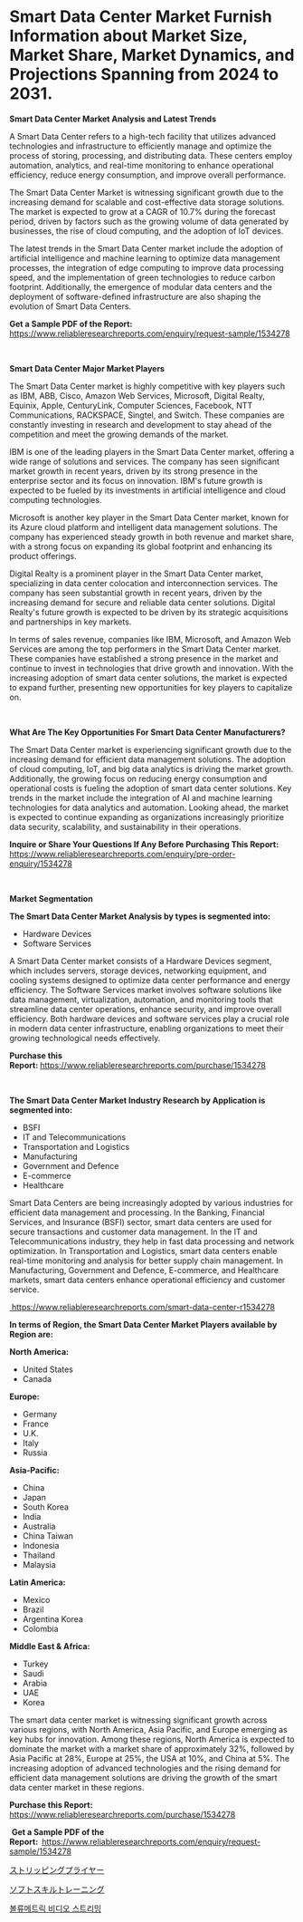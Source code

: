 <p><h1>Smart Data Center Market Furnish Information about Market Size, Market Share, Market Dynamics, and Projections Spanning from 2024 to 2031.</h1></p><p><strong>Smart Data Center Market Analysis and Latest Trends</strong></p>
<p><p>A Smart Data Center refers to a high-tech facility that utilizes advanced technologies and infrastructure to efficiently manage and optimize the process of storing, processing, and distributing data. These centers employ automation, analytics, and real-time monitoring to enhance operational efficiency, reduce energy consumption, and improve overall performance.</p><p>The Smart Data Center Market is witnessing significant growth due to the increasing demand for scalable and cost-effective data storage solutions. The market is expected to grow at a CAGR of 10.7% during the forecast period, driven by factors such as the growing volume of data generated by businesses, the rise of cloud computing, and the adoption of IoT devices.</p><p>The latest trends in the Smart Data Center market include the adoption of artificial intelligence and machine learning to optimize data management processes, the integration of edge computing to improve data processing speed, and the implementation of green technologies to reduce carbon footprint. Additionally, the emergence of modular data centers and the deployment of software-defined infrastructure are also shaping the evolution of Smart Data Centers.</p></p>
<p><strong>Get a Sample PDF of the Report:&nbsp;</strong> <a href="https://www.reliableresearchreports.com/enquiry/request-sample/1534278">https://www.reliableresearchreports.com/enquiry/request-sample/1534278</a></p>
<p>&nbsp;</p>
<p><strong>Smart Data Center Major Market Players</strong></p>
<p><p>The Smart Data Center market is highly competitive with key players such as IBM, ABB, Cisco, Amazon Web Services, Microsoft, Digital Realty, Equinix, Apple, CenturyLink, Computer Sciences, Facebook, NTT Communications, RACKSPACE, Singtel, and Switch. These companies are constantly investing in research and development to stay ahead of the competition and meet the growing demands of the market.</p><p>IBM is one of the leading players in the Smart Data Center market, offering a wide range of solutions and services. The company has seen significant market growth in recent years, driven by its strong presence in the enterprise sector and its focus on innovation. IBM's future growth is expected to be fueled by its investments in artificial intelligence and cloud computing technologies.</p><p>Microsoft is another key player in the Smart Data Center market, known for its Azure cloud platform and intelligent data management solutions. The company has experienced steady growth in both revenue and market share, with a strong focus on expanding its global footprint and enhancing its product offerings.</p><p>Digital Realty is a prominent player in the Smart Data Center market, specializing in data center colocation and interconnection services. The company has seen substantial growth in recent years, driven by the increasing demand for secure and reliable data center solutions. Digital Realty's future growth is expected to be driven by its strategic acquisitions and partnerships in key markets.</p><p>In terms of sales revenue, companies like IBM, Microsoft, and Amazon Web Services are among the top performers in the Smart Data Center market. These companies have established a strong presence in the market and continue to invest in technologies that drive growth and innovation. With the increasing adoption of smart data center solutions, the market is expected to expand further, presenting new opportunities for key players to capitalize on.</p></p>
<p>&nbsp;</p>
<p><strong>What Are The Key Opportunities For Smart Data Center Manufacturers?</strong></p>
<p><p>The Smart Data Center market is experiencing significant growth due to the increasing demand for efficient data management solutions. The adoption of cloud computing, IoT, and big data analytics is driving the market growth. Additionally, the growing focus on reducing energy consumption and operational costs is fueling the adoption of smart data center solutions. Key trends in the market include the integration of AI and machine learning technologies for data analytics and automation. Looking ahead, the market is expected to continue expanding as organizations increasingly prioritize data security, scalability, and sustainability in their operations.</p></p>
<p><strong>Inquire or Share Your Questions If Any Before Purchasing This Report:</strong> <a href="https://www.reliableresearchreports.com/enquiry/pre-order-enquiry/1534278">https://www.reliableresearchreports.com/enquiry/pre-order-enquiry/1534278</a></p>
<p>&nbsp;</p>
<p><strong>Market Segmentation</strong></p>
<p><strong>The Smart Data Center Market Analysis by types is segmented into:</strong></p>
<p><ul><li>Hardware Devices</li><li>Software Services</li></ul></p>
<p><p>A Smart Data Center market consists of a Hardware Devices segment, which includes servers, storage devices, networking equipment, and cooling systems designed to optimize data center performance and energy efficiency. The Software Services market involves software solutions like data management, virtualization, automation, and monitoring tools that streamline data center operations, enhance security, and improve overall efficiency. Both hardware devices and software services play a crucial role in modern data center infrastructure, enabling organizations to meet their growing technological needs effectively.</p></p>
<p><strong>Purchase this Report:&nbsp;</strong><a href="https://www.reliableresearchreports.com/purchase/1534278">https://www.reliableresearchreports.com/purchase/1534278</a></p>
<p>&nbsp;</p>
<p><strong>The Smart Data Center Market Industry Research by Application is segmented into:</strong></p>
<p><ul><li>BSFI</li><li>IT and Telecommunications</li><li>Transportation and Logistics</li><li>Manufacturing</li><li>Government and Defence</li><li>E-commerce</li><li>Healthcare</li></ul></p>
<p><p>Smart Data Centers are being increasingly adopted by various industries for efficient data management and processing. In the Banking, Financial Services, and Insurance (BSFI) sector, smart data centers are used for secure transactions and customer data management. In the IT and Telecommunications industry, they help in fast data processing and network optimization. In Transportation and Logistics, smart data centers enable real-time monitoring and analysis for better supply chain management. In Manufacturing, Government and Defence, E-commerce, and Healthcare markets, smart data centers enhance operational efficiency and customer service.</p></p>
<p><a href="https://www.reliableresearchreports.com/smart-data-center-r1534278">&nbsp;https://www.reliableresearchreports.com/smart-data-center-r1534278</a></p>
<p><strong>In terms of Region, the Smart Data Center Market Players available by Region are:</strong></p>
<p>
    <p> <strong> North America: </strong>
        <ul>
            <li>United States</li>
            <li>Canada</li>
        </ul>
        </p> 
    <p> <strong> Europe: </strong>
        <ul>
            <li>Germany</li>
            <li>France</li>
            <li>U.K.</li>
            <li>Italy</li>
            <li>Russia</li>
        </ul>
        </p> 
    <p> <strong> Asia-Pacific: </strong>
        <ul>
            <li>China</li>
            <li>Japan</li>
            <li>South Korea</li>
            <li>India</li>
            <li>Australia</li>
            <li>China Taiwan</li>
            <li>Indonesia</li>
            <li>Thailand</li>
            <li>Malaysia</li>
        </ul>
        </p> 
    <p> <strong> Latin America: </strong>
        <ul>
            <li>Mexico</li>
            <li>Brazil</li>
            <li>Argentina Korea</li>
            <li>Colombia</li>
        </ul>
        </p> 
    <p> <strong> Middle East & Africa: </strong>
        <ul>
            <li>Turkey</li>
            <li>Saudi</li>
            <li>Arabia</li>
            <li>UAE</li>
            <li>Korea</li>
        </ul>
    </p>
    </p>
<p><p>The smart data center market is witnessing significant growth across various regions, with North America, Asia Pacific, and Europe emerging as key hubs for innovation. Among these regions, North America is expected to dominate the market with a market share of approximately 32%, followed by Asia Pacific at 28%, Europe at 25%, the USA at 10%, and China at 5%. The increasing adoption of advanced technologies and the rising demand for efficient data management solutions are driving the growth of the smart data center market in these regions.</p></p>
<p><strong>Purchase this Report: </strong><a href="https://www.reliableresearchreports.com/purchase/1534278">https://www.reliableresearchreports.com/purchase/1534278</a></p>
<p>&nbsp;<strong>Get a Sample PDF of the Report:&nbsp;&nbsp;</strong><a href="https://www.reliableresearchreports.com/enquiry/request-sample/1534278">https://www.reliableresearchreports.com/enquiry/request-sample/1534278</a></p>
<p><strong></strong></p>
<p><p><a href="https://medium.com/@jackpeters644/%E3%82%B9%E3%83%88%E3%83%AA%E3%83%83%E3%83%94%E3%83%B3%E3%82%B0%E3%83%97%E3%83%A9%E3%82%A4%E3%83%A4%E3%83%BC%E5%B8%82%E5%A0%B4%E3%81%AF-2031%E5%B9%B4%E3%81%BE%E3%81%A7%E3%81%AE%E5%B8%82%E5%A0%B4%E3%82%B7%E3%82%A7%E3%82%A2-%E3%82%B5%E3%82%A4%E3%82%BA-%E3%81%8A%E3%82%88%E3%81%B3%E4%BA%88%E6%B8%AC%E3%81%AE%E7%84%A6%E7%82%B9%E3%81%A8%E3%81%AA%E3%81%A3%E3%81%A6%E3%81%84%E3%81%BE%E3%81%99-683c35697eac">ストリッピングプライヤー</a></p><p><a href="https://medium.com/@alexsania91/%E3%82%BD%E3%83%95%E3%83%88%E3%82%B9%E3%82%AD%E3%83%AB%E3%83%88%E3%83%AC%E3%83%BC%E3%83%8B%E3%83%B3%E3%82%B0%E5%B8%82%E5%A0%B4%E3%81%AE%E3%82%B7%E3%82%A7%E3%82%A2%E3%81%AE%E9%80%B2%E5%8C%96%E3%81%A8%E5%B8%82%E5%A0%B4%E6%88%90%E9%95%B7%E3%81%AE%E3%83%88%E3%83%AC%E3%83%B3%E3%83%892024%E5%B9%B4%E3%81%8B%E3%82%892031%E5%B9%B4%E3%81%BE%E3%81%A7-0fa9be603763">ソフトスキルトレーニング</a></p><p><a href="https://medium.com/@maryamwill/%EB%B6%80%ED%94%BC-%EB%B9%84%EB%94%94%EC%98%A4-%EC%8A%A4%ED%8A%B8%EB%A6%AC%EB%B0%8D-%EC%8B%9C%EC%9E%A5-%EC%84%B1%EA%B3%B5%EC%A0%81%EC%9D%B8-%EB%B9%84%EC%A6%88%EB%8B%88%EC%8A%A4-%EC%A0%84%EB%9E%B5%EC%9D%98-%EC%97%B4%EC%87%A0-2031%EB%85%84%EA%B9%8C%EC%A7%80%EC%9D%98-%EC%98%88%EC%B8%A1-72de78fb06b1">볼류메트릭 비디오 스트리밍</a></p></p>